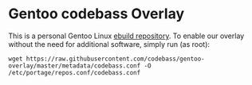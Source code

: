 # Gentoo codebass Overlay

This is a personal Gentoo Linux [ebuild repository](https://wiki.gentoo.org/wiki/Ebuild_repository).
To enable our overlay without the need for additional software, simply run (as root):

```
wget https://raw.githubusercontent.com/codebass/gentoo-overlay/master/metadata/codebass.conf -O /etc/portage/repos.conf/codebass.conf
```
